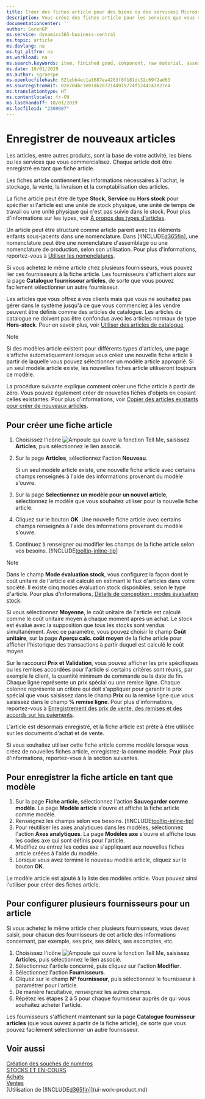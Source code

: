 ```yaml
---
title: Créer des fiches article pour des biens ou des services| Microsoft Docs
description: Vous créez des fiches article pour les services que vous vendez en heures et pour les marchandises physiques, comme les éléments d'assemblage, les produits finis, les composants, ou les matières premières que vous vendez de votre stock.
documentationcenter: ''
author: SorenGP
ms.service: dynamics365-business-central
ms.topic: article
ms.devlang: na
ms.tgt_pltfrm: na
ms.workload: na
ms.search.keywords: item, finished good, component, raw material, assembly item
ms.date: 10/01/2019
ms.author: sgroespe
ms.openlocfilehash: 521ebb4ec1a1687ea4263f8f181dc32c69f2ad63
ms.sourcegitcommit: 02e704bc3e01d62072144919774f1244c42827e4
ms.translationtype: HT
ms.contentlocale: fr-CH
ms.lasthandoff: 10/01/2019
ms.locfileid: "2309907"
---
```

# <a name="register-new-items"></a>Enregistrer de nouveaux articles
Les articles, entre autres produits, sont la base de votre activité, les biens ou les services que vous commercialisez. Chaque article doit être enregistré en tant que fiche article.

Les fiches article contiennent les informations nécessaires à l'achat, le stockage, la vente, la livraison et la comptabilisation des articles.

La fiche article peut être de type **Stock**, **Service** ou **Hors stock** pour spécifier si l'article est une unité de stock physique, une unité de temps de travail ou une unité physique qui n'est pas suivie dans le stock. Pour plus d'informations sur les types, voir [À propos des types d'articles](inventory-about-item-types.md).

Un article peut être structuré comme article parent avec les éléments enfants sous-jacents dans une nomenclature. Dans [!INCLUDE[d365fin](includes/d365fin_md.md)], une nomenclature peut être une nomenclature d'assemblage ou une nomenclature de production, selon son utilisation. Pour plus d'informations, reportez-vous à [Utiliser les nomenclatures](inventory-how-work-BOMs.md).

Si vous achetez le même article chez plusieurs fournisseurs, vous pouvez lier ces fournisseurs à la fiche article. Les fournisseurs s'affichent alors sur la page **Catalogue fournisseur articles**, de sorte que vous pouvez facilement sélectionner un autre fournisseur.

Les articles que vous offrez à vos clients mais que vous ne souhaitez pas gérer dans le système jusqu'à ce que vous commenciez à les vendre peuvent être définis comme des articles de catalogue. Les articles de catalogue ne doivent pas être confondus avec les articles normaux de type **Hors-stock**. Pour en savoir plus, voir [Utiliser des articles de catalogue](inventory-how-work-nonstock-items.md).  

> [!NOTE]  
> Si des modèles article existent pour différents types d'articles, une page s'affiche automatiquement lorsque vous créez une nouvelle fiche article à partir de laquelle vous pouvez sélectionner un modèle article approprié. Si un seul modèle article existe, les nouvelles fiches article utiliseront toujours ce modèle.

La procédure suivante explique comment créer une fiche article à partir de zéro. Vous pouvez également créer de nouvelles fiches d'objets en copiant celles existantes. Pour plus d'informations, voir [Copier des articles existants pour créer de nouveaux articles](inventory-how-copy-items.md).

## <a name="to-create-a-new-item-card"></a>Pour créer une fiche article
1. Choisissez l'icône ![Ampoule qui ouvre la fonction Tell Me](media/ui-search/search_small.png "Dites-moi ce que vous voulez faire"), saisissez **Articles**, puis sélectionnez le lien associé.  
2. Sur la page **Articles**, sélectionnez l'action **Nouveau**.

    Si un seul modèle article existe, une nouvelle fiche article avec certains champs renseignés à l'aide des informations provenant du modèle s'ouvre.
3. Sur la page **Sélectionnez un modèle pour un nouvel article**, sélectionnez le modèle que vous souhaitez utiliser pour la nouvelle fiche article.
4. Cliquez sur le bouton **OK**. Une nouvelle fiche article avec certains champs renseignés à l'aide des informations provenant du modèle s'ouvre.
5. Continuez à renseigner ou modifier les champs de la fiche article selon vos besoins. [!INCLUDE[tooltip-inline-tip](includes/tooltip-inline-tip_md.md)]

> [!NOTE]
> Dans le champ **Mode évaluation stock**, vous configurez la façon dont le coût unitaire de l'article est calculé en estimant le flux d'articles dans votre société. Il existe cinq modes évaluation stock disponibles, selon le type d'article. Pour plus d'informations, [Détails de conception : modes évaluation stock](design-details-costing-methods.md).
>
> Si vous sélectionnez **Moyenne**, le coût unitaire de l'article est calculé comme le coût unitaire moyen à chaque moment après un achat. Le stock est évalué avec la supposition que tous les stocks sont vendus simultanément. Avec ce paramètre, vous pouvez choisir le champ **Coût unitaire**, sur la page **Aperçu calc. coût moyen** de la fiche article pour afficher l'historique des transactions à partir duquel est calculé le coût moyen

Sur le raccourci **Prix et Validation**, vous pouvez afficher les prix spécifiques ou les remises accordées pour l'article si certains critères sont réunis, par exemple le client, la quantité minimum de commande ou la date de fin. Chaque ligne représente un prix spécial ou une remise ligne. Chaque colonne représente un critère qui doit s'appliquer pour garantir le prix spécial que vous saisissez dans le champ **Prix** ou la remise ligne que vous saisissez dans le champ **% remise ligne**. Pour plus d'informations, reportez-vous à [Enregistrement des prix de vente, des remises et des accords sur les paiements](sales-how-record-sales-price-discount-payment-agreements.md).

L'article est désormais enregistré, et la fiche article est prête à être utilisée sur les documents d'achat et de vente.

Si vous souhaitez utiliser cette fiche article comme modèle lorsque vous créez de nouvelles fiches article, enregistrez-la comme modèle. Pour plus d'informations, reportez-vous à la section suivantes.

## <a name="to-save-the-item-card-as-a-template"></a>Pour enregistrer la fiche article en tant que modèle
1. Sur la page **Fiche article**, sélectionnez l'action **Sauvegarder comme modèle**. La page **Modèle article** s'ouvre et affiche la fiche article comme modèle.
2. Renseignez les champs selon vos besoins. [!INCLUDE[tooltip-inline-tip](includes/tooltip-inline-tip_md.md)]
3. Pour réutiliser les axes analytiques dans les modèles, sélectionnez l'action **Axes analytiques**. La page **Modèles axe** s'ouvre et affiche tous les codes axe qui sont définis pour l'article.
4. Modifiez ou entrez les codes axe s'appliquant aux nouvelles fiches article créées à l'aide du modèle.
5. Lorsque vous avez terminé le nouveau modèle article, cliquez sur le bouton **OK**.

Le modèle article est ajouté à la liste des modèles article. Vous pouvez ainsi l'utiliser pour créer des fiches article.

## <a name="to-set-up-multiple-vendors-for-an-item"></a>Pour configurer plusieurs fournisseurs pour un article  
Si vous achetez le même article chez plusieurs fournisseurs, vous devez saisir, pour chacun des fournisseurs de cet article des informations concernant, par exemple, ses prix, ses délais, ses escomptes, etc.  

1.  Choisissez l'icône ![Ampoule qui ouvre la fonction Tell Me](media/ui-search/search_small.png "Dites-moi ce que vous voulez faire"), saisissez **Articles**, puis sélectionnez le lien associé.  
2.  Sélectionnez l'article concerné, puis cliquez sur l'action **Modifier**.  
3.  Sélectionnez l'action **Fournisseurs**.  
4.  Cliquez sur le champ **N° fournisseur**, puis sélectionnez le fournisseur à paramétrer pour l'article.  
5.  De manière facultative, renseignez les autres champs.  
6.  Répétez les étapes 2 à 5 pour chaque fournisseur auprès de qui vous souhaitez acheter l'article.

Les fournisseurs s'affichent maintenant sur la page **Catalogue fournisseur articles** (que vous ouvrez à partir de la fiche article), de sorte que vous pouvez facilement sélectionner un autre fournisseur.

## <a name="see-also"></a>Voir aussi
[Création des souches de numéros](ui-create-number-series.md)  
[STOCKS ET EN-COURS](inventory-manage-inventory.md)  
[Achats](purchasing-manage-purchasing.md)  
[Ventes](sales-manage-sales.md)  
[Utilisation de [!INCLUDE[d365fin](includes/d365fin_md.md)]](ui-work-product.md)
